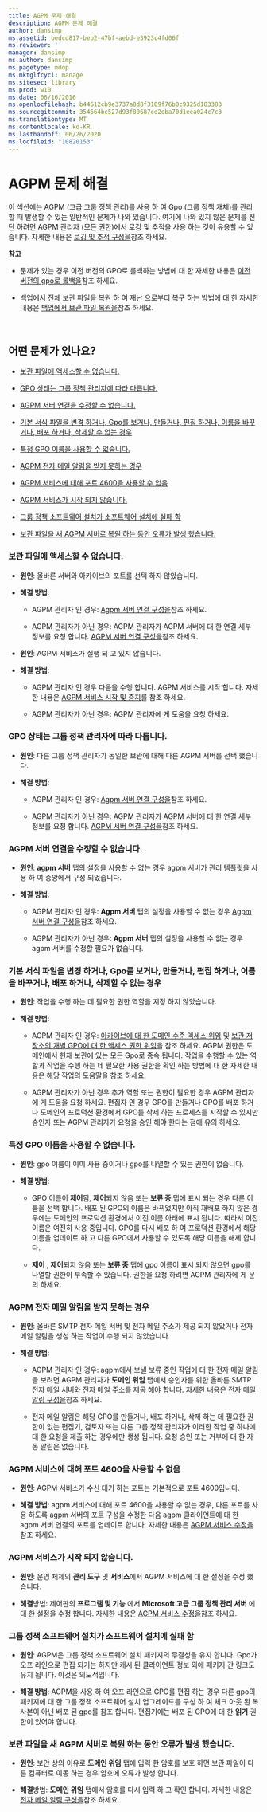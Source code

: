 ```yaml
---
title: AGPM 문제 해결
description: AGPM 문제 해결
author: dansimp
ms.assetid: bedcd817-beb2-47bf-aebd-e3923c4fd06f
ms.reviewer: ''
manager: dansimp
ms.author: dansimp
ms.pagetype: mdop
ms.mktglfcycl: manage
ms.sitesec: library
ms.prod: w10
ms.date: 06/16/2016
ms.openlocfilehash: b44612cb9e3737a8d8f3109f76b0c9325d183383
ms.sourcegitcommit: 354664bc527d93f80687cd2eba70d1eea024c7c3
ms.translationtype: MT
ms.contentlocale: ko-KR
ms.lasthandoff: 06/26/2020
ms.locfileid: "10820153"
---
```

# AGPM 문제 해결


이 섹션에는 AGPM (고급 그룹 정책 관리)를 사용 하 여 Gpo (그룹 정책 개체)를 관리할 때 발생할 수 있는 일반적인 문제가 나와 있습니다. 여기에 나와 있지 않은 문제를 진단 하려면 AGPM 관리자 (모든 권한)에서 로깅 및 추적을 사용 하는 것이 유용할 수 있습니다. 자세한 내용은 [로깅 및 추적 구성을](configure-logging-and-tracing-agpm40.md)참조 하세요.

**참고**  
-   문제가 있는 경우 이전 버전의 GPO로 롤백하는 방법에 대 한 자세한 내용은 [이전 버전의 gpo로 롤백을](roll-back-to-an-earlier-version-of-a-gpo-agpm40.md)참조 하세요.

-   백업에서 전체 보관 파일을 복원 하 여 재난 으로부터 복구 하는 방법에 대 한 자세한 내용은 [백업에서 보관 파일 복원을](restore-the-archive-from-a-backup-agpm40.md)참조 하세요.

 

## 어떤 문제가 있나요?


-   [보관 파일에 액세스할 수 없습니다.](#bkmk-access-an-archive)

-   [GPO 상태는 그룹 정책 관리자에 따라 다릅니다.](#bkmk-state-varies)

-   [AGPM 서버 연결을 수정할 수 없습니다.](#bkmk-modify-archive-location)

-   [기본 서식 파일을 변경 하거나, Gpo를 보거나, 만들거나, 편집 하거나, 이름을 바꾸거나, 배포 하거나, 삭제할 수 없는 경우](#bkmk-perform-task)

-   [특정 GPO 이름을 사용할 수 없습니다.](#bkmk-use-particular-name)

-   [AGPM 전자 메일 알림을 받지 못하는 경우](#bkmk-email)

-   [AGPM 서비스에 대해 포트 4600을 사용할 수 없음](#bkmk-port)

-   [AGPM 서비스가 시작 되지 않습니다.](#bkmk-not-start)

-   [그룹 정책 소프트웨어 설치가 소프트웨어 설치에 실패 함](#bkmk-software-installation)

-   [보관 파일을 새 AGPM 서버로 복원 하는 동안 오류가 발생 했습니다.](#bkmk-error-on-restore)

### <a href="" id="bkmk-access-an-archive"></a>보관 파일에 액세스할 수 없습니다.

-   **원인**: 올바른 서버와 아카이브의 포트를 선택 하지 않았습니다.

-   **해결 방법**:

    -   AGPM 관리자 인 경우: [Agpm 서버 연결 구성을](configure-agpm-server-connections-agpm40.md)참조 하세요.

    -   AGPM 관리자가 아닌 경우: AGPM 관리자가 AGPM 서버에 대 한 연결 세부 정보를 요청 합니다. [AGPM 서버 연결 구성을](configure-an-agpm-server-connection-agpm40.md)참조 하세요.

-   **원인**: AGPM 서비스가 실행 되 고 있지 않습니다.

-   **해결 방법**:

    -   AGPM 관리자 인 경우 다음을 수행 합니다. AGPM 서비스를 시작 합니다. 자세한 내용은 [AGPM 서비스 시작 및 중지](start-and-stop-the-agpm-service-agpm40.md)를 참조 하세요.

    -   AGPM 관리자가 아닌 경우: AGPM 관리자에 게 도움을 요청 하세요.

### <a href="" id="bkmk-state-varies"></a>GPO 상태는 그룹 정책 관리자에 따라 다릅니다.

-   **원인**: 다른 그룹 정책 관리자가 동일한 보관에 대해 다른 AGPM 서버를 선택 했습니다.

-   **해결 방법**:

    -   AGPM 관리자 인 경우: [Agpm 서버 연결 구성을](configure-agpm-server-connections-agpm40.md)참조 하세요.

    -   AGPM 관리자가 아닌 경우: AGPM 관리자가 AGPM 서버에 대 한 연결 세부 정보를 요청 합니다. [AGPM 서버 연결 구성을](configure-an-agpm-server-connection-agpm40.md)참조 하세요.

### <a href="" id="bkmk-modify-archive-location"></a>AGPM 서버 연결을 수정할 수 없습니다.

-   **원인**: **agpm 서버** 탭의 설정을 사용할 수 없는 경우 agpm 서버가 관리 템플릿을 사용 하 여 중앙에서 구성 되었습니다.

-   **해결 방법**:

    -   AGPM 관리자 인 경우: **Agpm 서버** 탭의 설정을 사용할 수 없는 경우 [Agpm 서버 연결 구성을](configure-agpm-server-connections-agpm40.md)참조 하세요.

    -   AGPM 관리자가 아닌 경우: **Agpm 서버** 탭의 설정을 사용할 수 없는 경우 agpm 서버를 수정할 필요가 없습니다.

### <a href="" id="bkmk-perform-task"></a>기본 서식 파일을 변경 하거나, Gpo를 보거나, 만들거나, 편집 하거나, 이름을 바꾸거나, 배포 하거나, 삭제할 수 없는 경우

-   **원인**: 작업을 수행 하는 데 필요한 권한 역할을 지정 하지 않았습니다.

-   **해결 방법**:

    -   AGPM 관리자 인 경우: [아카이브에 대 한 도메인 수준 액세스 위임](delegate-domain-level-access-to-the-archive-agpm40.md) 및 [보관 저장소의 개별 GPO에 대 한 액세스 권한 위임](delegate-access-to-an-individual-gpo-in-the-archive-agpm40.md)을 참조 하세요. AGPM 권한은 도메인에서 현재 보관에 있는 모든 Gpo로 종속 됩니다. 작업을 수행할 수 있는 역할과 작업을 수행 하는 데 필요한 사용 권한을 확인 하는 방법에 대 한 자세한 내용은 해당 작업의 도움말을 참조 하세요.

    -   AGPM 관리자가 아닌 경우 추가 역할 또는 권한이 필요한 경우 AGPM 관리자에 게 도움을 요청 하세요. 편집자 인 경우 GPO를 만들거나 GPO를 배포 하거나 도메인의 프로덕션 환경에서 GPO를 삭제 하는 프로세스를 시작할 수 있지만 승인자 또는 AGPM 관리자가 요청을 승인 해야 한다는 점에 유의 하세요.

### <a href="" id="bkmk-use-particular-name"></a>특정 GPO 이름을 사용할 수 없습니다.

-   **원인**: gpo 이름이 이미 사용 중이거나 gpo를 나열할 수 있는 권한이 없습니다.

-   **해결 방법**:

    -   GPO 이름이 **제어**됨, **제어**되지 않음 또는 **보류 중** 탭에 표시 되는 경우 다른 이름을 선택 합니다. 배포 된 GPO의 이름은 바뀌었지만 아직 재배포 하지 않은 경우에는 도메인의 프로덕션 환경에서 이전 이름 아래에 표시 됩니다. 따라서 이전 이름은 여전히 사용 중입니다. GPO를 다시 배포 하 여 프로덕션 환경에서 해당 이름을 업데이트 하 고 다른 GPO에서 사용할 수 있도록 해당 이름을 해제 합니다.

    -   **제어** **, 제어**되지 않음 또는 **보류 중** 탭에 gpo 이름이 표시 되지 않으면 gpo를 나열할 권한이 부족할 수 있습니다. 권한을 요청 하려면 AGPM 관리자에 게 문의 하세요.

### <a href="" id="bkmk-email"></a>AGPM 전자 메일 알림을 받지 못하는 경우

-   **원인**: 올바른 SMTP 전자 메일 서버 및 전자 메일 주소가 제공 되지 않았거나 전자 메일 알림을 생성 하는 작업이 수행 되지 않았습니다.

-   **해결 방법**:

    -   AGPM 관리자 인 경우: agpm에서 보낼 보류 중인 작업에 대 한 전자 메일 알림을 보려면 AGPM 관리자가 **도메인 위임** 탭에서 승인자를 위한 올바른 SMTP 전자 메일 서버와 전자 메일 주소를 제공 해야 합니다. 자세한 내용은 [전자 메일 알림 구성을](configure-e-mail-notification-agpm40.md)참조 하세요.

    -   전자 메일 알림은 해당 GPO를 만들거나, 배포 하거나, 삭제 하는 데 필요한 권한이 없는 편집기, 검토자 또는 다른 그룹 정책 관리자가 이러한 작업 중 하나에 대 한 요청을 제출 하는 경우에만 생성 됩니다. 요청 승인 또는 거부에 대 한 자동 알림은 없습니다.

### <a href="" id="bkmk-port"></a>AGPM 서비스에 대해 포트 4600을 사용할 수 없음

-   **원인**: AGPM 서비스가 수신 대기 하는 포트는 기본적으로 포트 4600입니다.

-   **해결 방법**: agpm 서비스에 대해 포트 4600을 사용할 수 없는 경우, 다른 포트를 사용 하도록 agpm 서버의 포트 구성을 수정한 다음 agpm 클라이언트에 대 한 agpm 서버 연결의 포트를 업데이트 합니다. 자세한 내용은 [AGPM 서비스 수정을](modify-the-agpm-service-agpm40.md)참조 하세요.

### <a href="" id="bkmk-not-start"></a>AGPM 서비스가 시작 되지 않습니다.

-   **원인**: 운영 체제의 **관리 도구** 및 **서비스**에서 AGPM 서비스에 대 한 설정을 수정 했습니다.

-   **해결**방법: 제어판의 **프로그램 및 기능** 에서 **Microsoft 고급 그룹 정책 관리 서버** 에 대 한 설정을 수정 합니다. 자세한 내용은 [AGPM 서비스 수정을](modify-the-agpm-service-agpm40.md)참조 하세요.

### <a href="" id="bkmk-software-installation"></a>그룹 정책 소프트웨어 설치가 소프트웨어 설치에 실패 함

-   **원인**: AGPM은 그룹 정책 소프트웨어 설치 패키지의 무결성을 유지 합니다. Gpo가 오프 라인으로 편집 되기는 하지만 캐시 된 클라이언트 정보 외에 패키지 간 링크도 유지 됩니다. 이것은 의도적입니다.

-   **해결 방법**: AGPM을 사용 하 여 오프 라인으로 GPO를 편집 하는 경우 다른 gpo의 패키지에 대 한 그룹 정책 소프트웨어 설치 업그레이드를 구성 하 여 체크 아웃 된 복사본이 아닌 배포 된 gpo를 참조 합니다. 편집기에는 배포 된 GPO에 대 한 **읽기** 권한이 있어야 합니다.

### <a href="" id="bkmk-error-on-restore"></a>보관 파일을 새 AGPM 서버로 복원 하는 동안 오류가 발생 했습니다.

-   **원인**: 보안 상의 이유로 **도메인 위임** 탭에 입력 한 암호를 보호 하면 보관 파일이 다른 컴퓨터로 이동 하는 경우 암호에 오류가 발생 합니다.

-   **해결**방법: **도메인 위임** 탭에서 암호를 다시 입력 하 고 확인 합니다. 자세한 내용은 [전자 메일 알림 구성을](configure-e-mail-notification-agpm40.md)참조 하세요.

 

 





